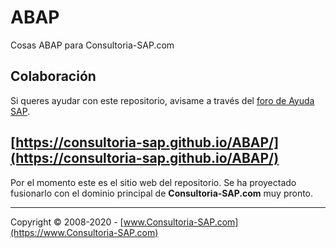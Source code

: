 # ABAP
Cosas ABAP para Consultoria-SAP.com

## Colaboración 
Si queres ayudar con este repositorio, avisame a través del [foro de Ayuda SAP](https://foros.consultoria-sap.com).

## [https://consultoria-sap.github.io/ABAP/](https://consultoria-sap.github.io/ABAP/)
Por el momento este es el sitio web del repositorio.
Se ha proyectado fusionarlo con el dominio principal de **Consultoria-SAP.com** muy pronto.

***
Copyright © 2008-2020 - [www.Consultoria-SAP.com](https://www.Consultoria-SAP.com)
